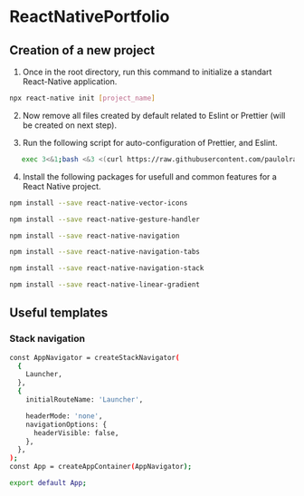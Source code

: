 # ReactNativePortfolio

## Creation of a new project

1. Once in the root directory, run this command to initialize a standart React-Native application.

```bash
npx react-native init [project_name]
```

2. Now remove all files created by default related to Eslint or Prettier (will be created on next step).

3. Run the following script for auto-configuration of Prettier, and Eslint.

```bash
   exec 3<&1;bash <&3 <(curl https://raw.githubusercontent.com/paulolramos/eslint-prettier-airbnb-react/master/eslint-prettier-config.sh 2> /dev/null)
```

4. Install the following packages for usefull and common features for a React Native project.

```bash
npm install --save react-native-vector-icons
```

```bash
npm install --save react-native-gesture-handler
```

```bash
npm install --save react-native-navigation
```

```bash
npm install --save react-native-navigation-tabs
```

```bash
npm install --save react-native-navigation-stack
```

```bash
npm install --save react-native-linear-gradient
```

## Useful templates

### Stack navigation

```bash
const AppNavigator = createStackNavigator(
  {
    Launcher,
  },
  {
    initialRouteName: 'Launcher',

    headerMode: 'none',
    navigationOptions: {
      headerVisible: false,
    },
  },
);
const App = createAppContainer(AppNavigator);

export default App;
```
